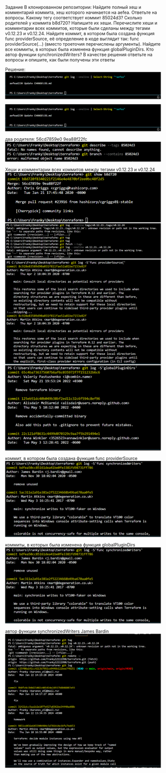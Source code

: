 Задание В клонированном репозитории:
Найдите полный хеш и комментарий коммита, хеш которого начинается на aefea. 
Ответьте на вопросы. Какому тегу соответствует коммит 85024d3? Сколько родителей у коммита b8d720? 
Напишите их хеши. 
Перечислите хеши и комментарии всех коммитов, которые были сделаны между тегами v0.12.23 и v0.12.24. 
Найдите коммит, в котором была создана функция func providerSource, её определение в коде выглядит так: func providerSource(...) (вместо троеточия перечислены аргументы). 
Найдите все коммиты, в которых была изменена функция globalPluginDirs. 
Кто автор функции synchronizedWriters? В качестве решения ответьте на вопросы и опишите, как были получены эти ответы

Решение:
![Alt text](image.png)

![Alt text](image-1.png)

два родителя: 56cd7859e0 9ea88f22fc
![Alt text](image-2.png)

Хеши и комментарии всех коммитов между тегами v0.12.23 и v0.12.24
![Alt text](image-3.png)
![Alt text](image-4.png)
![Alt text](image-5.png)
![Alt text](image-6.png)

коммит, в котором была создана функция func providerSource
![Alt text](image-7.png)

коммиты, в которых была изменена функция globalPluginDirs
![Alt text](image-8.png)

автор функции synchronizedWriters James Bardin
![Alt text](image-9.png)
